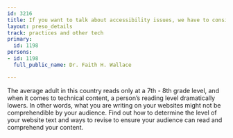 ```yaml
---
id: 3216
title: If you want to talk about accessibility issues, we have to consider readability
layout: preso_details
track: practices and other tech
primary:
  id: 1198
persons:
- id: 1198
  full_public_name: Dr. Faith H. Wallace

---
```

The average adult in this country reads only at a 7th - 8th grade level, and when it comes to technical content, a person’s reading level dramatically lowers. In other words, what you are writing on your websites might not be comprehendible by your audience. Find out how to determine the level of your website text and ways to revise to ensure your audience can read and comprehend your content.
